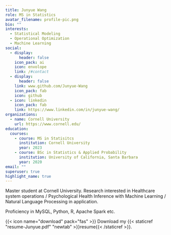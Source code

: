 ```yaml
---
title: Junyue Wang
role: MS in Statistics
avatar_filename: profile-pic.png
bio: ""
interests:
  - Statistical Modeling
  - Operational Optimization
  - Machine Learning
social:
  - display:
      header: false
    icon_pack: ai
    icon: envolope
    link: /#contact
  - display:
      header: false
    link: www.github.com/Junyue-Wang
    icon_pack: fab
    icon: github
  - icon: linkedin
    icon_pack: fab
    link: https://www.linkedin.com/in/junyue-wang/
organizations:
  - name: Cornell University
    url: https://www.cornell.edu/
education:
  courses:
    - course: MS in Statisitcs
      institution: Cornell University
      year: 2023
    - course: BSc in Statistics & Applied Probability
      institution: University of California, Santa Barbara
      year: 2020
email: ""
superuser: true
highlight_name: true
---
```

Master student at Cornell University. Research interested in Healthcare system operations / Psychological Health Inference with Machine Learning / Natural Language Processing in application. 

Proficiency in MySQL, Python, R, Apache Spark etc. 

{{< icon name="download" pack="fas" >}} Download my {{< staticref "resume-Junyue.pdf" "newtab" >}}resume{{< /staticref >}}.